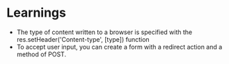 # Learnings

* The type of content written to a browser is specified with the res.setHeader('Content-type', [type]) function
* To accept user input, you can create a form with a redirect action and a method of POST.